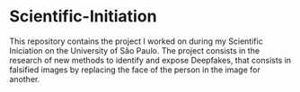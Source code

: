 # Scientific-Initiation
This repository contains the project I worked on during my Scientific Iniciation on the University of São Paulo. The project consists in the research of new methods to identify and expose Deepfakes, that consists in falsified images by replacing the face of the person in the image for another.
